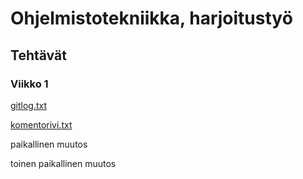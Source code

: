 # Ohjelmistotekniikka, harjoitustyö
## Tehtävät
### Viikko 1
[gitlog.txt](https://github.com/taapp/ot-harjoitustyo/blob/master/laskarit/viikko1/gitlog.txt)

[komentorivi.txt](https://github.com/taapp/ot-harjoitustyo/blob/master/laskarit/viikko1/komentorivi.txt)

paikallinen muutos

toinen paikallinen muutos

